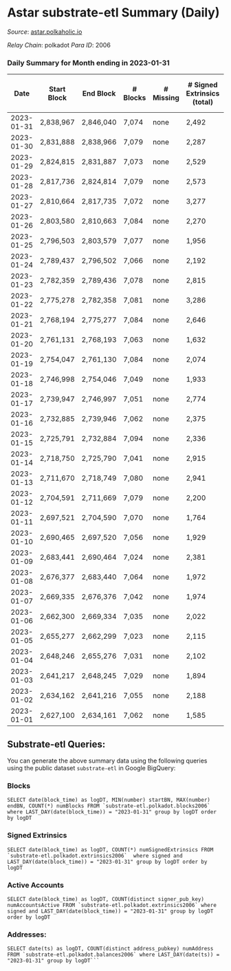 # Astar substrate-etl Summary (Daily)

_Source_: [astar.polkaholic.io](https://astar.polkaholic.io)

*Relay Chain*: polkadot
*Para ID*: 2006



### Daily Summary for Month ending in 2023-01-31


| Date | Start Block | End Block | # Blocks | # Missing | # Signed Extrinsics (total) | # Active Accounts | # Addresses with Balances | # Events | # Transfers | # XCM Transfers In | # XCM Transfers Out |
| ---- | ----------- | --------- | -------- | --------- | --------------------------- | ----------------- | ------------------------- | -------- | ----------- | ------------------ | ------------------- |
| 2023-01-31 | 2,838,967 | 2,846,040 | 7,074 | none  | 2,492 | 1,115 | 497,293 | 850,656 | 13,188 ($4,554,386.30) | 37 ($21,732.16) | 23 ($12,571.30) |
| 2023-01-30 | 2,831,888 | 2,838,966 | 7,079 | none  | 2,287 | 1,031 |  | 432,712 | 11,807 ($3,176,168.93) | 47 ($12,545.27) | 33 ($1,822.89) |
| 2023-01-29 | 2,824,815 | 2,831,887 | 7,073 | none  | 2,529 | 1,174 |  | 1,555,122 | 11,626 ($1,754,771.86) | 43 ($11,506.68) | 39 ($12,249.80) |
| 2023-01-28 | 2,817,736 | 2,824,814 | 7,079 | none  | 2,573 | 1,065 | 496,963 | 1,751,461 | 11,994 ($3,114,298.79) | 38 ($9,906.81) | 27 ($31,684.69) |
| 2023-01-27 | 2,810,664 | 2,817,735 | 7,072 | none  | 3,277 | 1,299 | 496,857 | 1,807,900 | 16,136 ($5,147,606.00) | 70 ($39,497.35) | 43 ($10,708.74) |
| 2023-01-26 | 2,803,580 | 2,810,663 | 7,084 | none  | 2,270 | 937 | 496,694 | 1,680,213 | 11,466 ($1,260,817.97) | 56 ($7,747.74) | 34 ($5,944.66) |
| 2023-01-25 | 2,796,503 | 2,803,579 | 7,077 | none  | 1,956 | 954 | 496,562 | 1,682,526 | 11,144 ($1,327,752.35) | 23 ($8,526.83) | 28 ($8,269.96) |
| 2023-01-24 | 2,789,437 | 2,796,502 | 7,066 | none  | 2,192 | 981 | 496,422 | 1,143,243 | 11,203 ($2,422,984.56) | 39 ($22,941.86) | 52 ($18,680.48) |
| 2023-01-23 | 2,782,359 | 2,789,436 | 7,078 | none  | 2,815 | 1,160 | 496,301 | 1,578,446 | 12,940 ($1,993,927.44) | 47 ($7,723.71) | 43 ($28,192.92) |
| 2023-01-22 | 2,775,278 | 2,782,358 | 7,081 | none  | 3,286 | 1,271 | 496,148 | 1,057,163 | 15,878 ($3,960,390.03) | 54 ($41,304.10) | 32 ($10,426.50) |
| 2023-01-21 | 2,768,194 | 2,775,277 | 7,084 | none  | 2,646 | 1,177 | 496,007 | 1,035,494 | 16,023 ($2,369,982.40) | 49 ($27,208.48) | 38 ($51,357.91) |
| 2023-01-20 | 2,761,131 | 2,768,193 | 7,063 | none  | 1,632 | 893 | 495,879 | 1,505,584 | 10,268 ($3,094,671.70) | 47 ($8,532.31) | 33 ($10,340.78) |
| 2023-01-19 | 2,754,047 | 2,761,130 | 7,084 | none  | 2,074 | 877 | 495,784 | 1,584,419 | 10,322 ($732,469.72) | 22 ($11,109.91) | 45 ($4,856.35) |
| 2023-01-18 | 2,746,998 | 2,754,046 | 7,049 | none  | 1,933 | 883 | 495,664 | 1,700,730 | 12,074 ($1,716,564.03) | 43 ($11,856.88) | 46 ($7,820.92) |
| 2023-01-17 | 2,739,947 | 2,746,997 | 7,051 | none  | 2,774 | 905 | 495,545 | 1,701,303 | 11,753 ($6,423,000.64) | 52 ($11,719.53) | 83 ($15,804.31) |
| 2023-01-16 | 2,732,885 | 2,739,946 | 7,062 | none  | 2,375 | 1,113 | 495,414 | 1,560,185 | 10,646 ($2,472,211.54) | 42 ($3,591.54) | 34 ($6,820.38) |
| 2023-01-15 | 2,725,791 | 2,732,884 | 7,094 | none  | 2,336 | 1,022 | 495,268 | 1,629,233 | 10,193 ($890,854.50) | 14 ($17,823.93) | 16 ($10,495.42) |
| 2023-01-14 | 2,718,750 | 2,725,790 | 7,041 | none  | 2,915 | 1,338 | 495,191 | 1,755,580 | 13,067 ($2,764,897.70) | 32 ($3,390.69) | 26 ($23,079.12) |
| 2023-01-13 | 2,711,670 | 2,718,749 | 7,080 | none  | 2,941 | 957 | 495,060 | 1,117,432 | 9,456 ($721,264.11) | 34 ($2,262.20) | 38 ($24,716.72) |
| 2023-01-12 | 2,704,591 | 2,711,669 | 7,079 | none  | 2,200 | 974 | 494,931 | 1,683,730 | 10,410 ($3,988,148.46) | 28 ($2,965.90) | 22 ($6,767.96) |
| 2023-01-11 | 2,697,521 | 2,704,590 | 7,070 | none  | 1,764 | 882 | 494,813 | 1,524,647 | 10,418 ($908,584.51) | 22 ($3,583.05) | 21 ($23,671.46) |
| 2023-01-10 | 2,690,465 | 2,697,520 | 7,056 | none  | 1,929 | 905 | 494,708 | 1,475,455 | 9,590 ($1,078,513.72) | 37 ($14,772.60) | 27 ($139,597.22) |
| 2023-01-09 | 2,683,441 | 2,690,464 | 7,024 | none  | 2,381 | 1,104 | 494,551 | 1,534,874 | 11,037 ($1,274,353.00) | 40 ($5,298.55) | 28 ($13,903.13) |
| 2023-01-08 | 2,676,377 | 2,683,440 | 7,064 | none  | 1,972 | 902 | 494,417 | 1,364,688 | 9,501 ($656,070.31) | 23 ($1,919.60) | 12 ($1,117.04) |
| 2023-01-07 | 2,669,335 | 2,676,376 | 7,042 | none  | 1,974 | 1,020 | 494,273 | 1,242,692 | 9,684 ($1,034,764.39) | 21 ($7,547.22) | 12 ($6,192.39) |
| 2023-01-06 | 2,662,300 | 2,669,334 | 7,035 | none  | 2,022 | 972 | 494,127 | 557,970 | 10,693 ($1,651,616.17) | 35 ($3,881.76) | 31 ($1,313.97) |
| 2023-01-05 | 2,655,277 | 2,662,299 | 7,023 | none  | 2,115 | 955 | 493,859 | 908,436 | 10,555 ($665,736.93) | 15 ($2,333.29) | 4 ($27.68) |
| 2023-01-04 | 2,648,246 | 2,655,276 | 7,031 | none  | 2,102 | 971 | 493,530 | 891,806 | 10,311 ($1,692,759.62) | 25 ($964.09) | 8 ($0.68) |
| 2023-01-03 | 2,641,217 | 2,648,245 | 7,029 | none  | 1,894 | 921 | 493,245 | 884,297 | 9,869 ($724,087.35) | 16 ($2,187.36) | 3 ($74.93) |
| 2023-01-02 | 2,634,162 | 2,641,216 | 7,055 | none  | 2,188 | 1,012 | 492,966 | 626,351 | 11,182 ($1,007,965.22) | 37 ($12,397.05) | 4 ($20.34) |
| 2023-01-01 | 2,627,100 | 2,634,161 | 7,062 | none  | 1,585 | 808 | 492,772 | 425,958 | 9,703 ($777,996.25) | 19 ($1,893.59) |   |

## Substrate-etl Queries:
You can generate the above summary data using the following queries using the public dataset `substrate-etl` in Google BigQuery:


### Blocks
```
SELECT date(block_time) as logDT, MIN(number) startBN, MAX(number) endBN, COUNT(*) numBlocks FROM `substrate-etl.polkadot.blocks2006`  where LAST_DAY(date(block_time)) = "2023-01-31" group by logDT order by logDT
```


### Signed Extrinsics
```
SELECT date(block_time) as logDT, COUNT(*) numSignedExtrinsics FROM `substrate-etl.polkadot.extrinsics2006`  where signed and LAST_DAY(date(block_time)) = "2023-01-31" group by logDT order by logDT
```


### Active Accounts
```
SELECT date(block_time) as logDT, COUNT(distinct signer_pub_key) numAccountsActive FROM `substrate-etl.polkadot.extrinsics2006` where signed and LAST_DAY(date(block_time)) = "2023-01-31" group by logDT order by logDT
```


### Addresses:
```
SELECT date(ts) as logDT, COUNT(distinct address_pubkey) numAddress FROM `substrate-etl.polkadot.balances2006` where LAST_DAY(date(ts)) = "2023-01-31" group by logDT```

